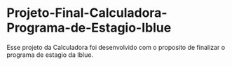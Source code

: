 # Projeto-Final-Calculadora-Programa-de-Estagio-Iblue
Esse projeto da Calculadora foi desenvolvido com o proposito de finalizar o programa de estagio da Iblue.
